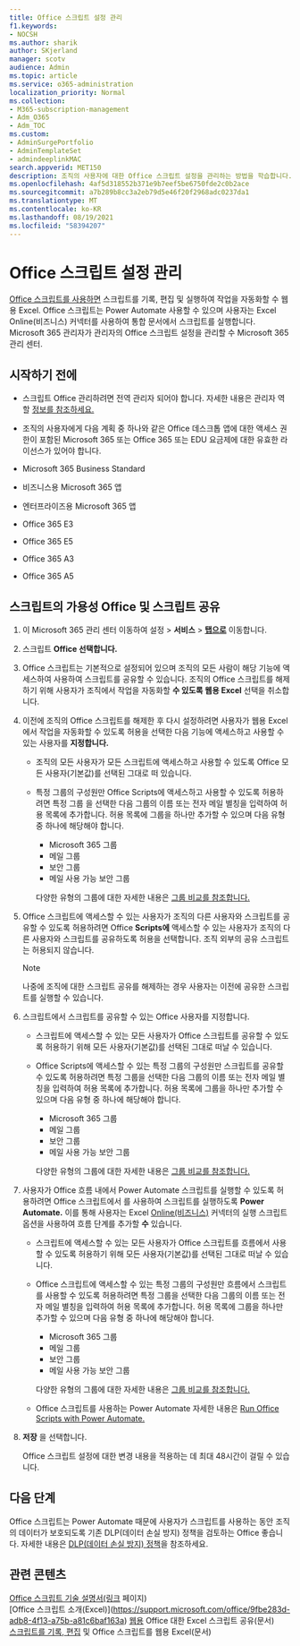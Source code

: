 ```yaml
---
title: Office 스크립트 설정 관리
f1.keywords:
- NOCSH
ms.author: sharik
author: SKjerland
manager: scotv
audience: Admin
ms.topic: article
ms.service: o365-administration
localization_priority: Normal
ms.collection:
- M365-subscription-management
- Adm_O365
- Adm_TOC
ms.custom:
- AdminSurgePortfolio
- AdminTemplateSet
- admindeeplinkMAC
search.appverid: MET150
description: 조직의 사용자에 대한 Office 스크립트 설정을 관리하는 방법을 학습합니다.
ms.openlocfilehash: 4af5d318552b371e9b7eef5be6750fde2c0b2ace
ms.sourcegitcommit: a7b289b8cc3a2eb79d5e46f20f2968adc0237da1
ms.translationtype: MT
ms.contentlocale: ko-KR
ms.lasthandoff: 08/19/2021
ms.locfileid: "58394207"
---
```

# <a name="manage-office-scripts-settings"></a>Office 스크립트 설정 관리

[Office 스크립트를 사용하면](/office/dev/scripts) 스크립트를 기록, 편집 및 실행하여 작업을 자동화할 수 웹용 Excel. Office 스크립트는 Power Automate 사용할 수 있으며 사용자는 Excel Online(비즈니스) 커넥터를 사용하여 통합 문서에서 스크립트를 실행합니다. Microsoft 365 관리자가 관리자의 Office 스크립트 설정을 관리할 수 Microsoft 365 관리 센터.

## <a name="before-you-begin"></a>시작하기 전에

- 스크립트 Office 관리하려면 전역 관리자 되어야 합니다. 자세한 내용은 관리자 역할 [정보를 참조하세요.](../add-users/about-admin-roles.md)

- 조직의 사용자에게 다음 계획 중 하나와 같은 Office 데스크톱 앱에 대한 액세스 권한이 포함된 Microsoft 365 또는 Office 365 또는 EDU 요금제에 대한 유효한 라이선스가 있어야 합니다.

- Microsoft 365 Business Standard
- 비즈니스용 Microsoft 365 앱
- 엔터프라이즈용 Microsoft 365 앱
- Office 365 E3
- Office 365 E5
- Office 365 A3
- Office 365 A5

## <a name="manage-availability-of-office-scripts-and-sharing-of-scripts"></a>스크립트의 가용성 Office 및 스크립트 공유

1. 이 Microsoft 365 관리 센터 이동하여 설정  \> **서비스** \> **[탭으로](https://go.microsoft.com/fwlink/p/?linkid=2053743)** 이동합니다.

2. 스크립트 **Office 선택합니다.**

3. Office 스크립트는 기본적으로 설정되어 있으며 조직의 모든 사람이 해당 기능에 액세스하여 사용하여 스크립트를 공유할 수 있습니다. 조직의 Office 스크립트를 해제하기 위해 사용자가 조직에서 작업을 자동화할 **수 있도록 웹용 Excel** 선택을 취소합니다.

4. 이전에 조직의 Office 스크립트를 해제한 후 다시 설정하려면 사용자가 웹용 Excel 에서 작업을 자동화할 수 있도록 허용을 선택한 다음 기능에 액세스하고 사용할 수 있는 사용자를 **지정합니다.**

    - 조직의 모든 사용자가 모든 스크립트에 액세스하고 사용할 수 있도록  Office 모든 사용자(기본값)를 선택된 그대로 떠 있습니다.

    - 특정 그룹의 구성원만 Office Scripts에 액세스하고 사용할 수 있도록 허용하려면 특정 그룹 을 선택한 다음 그룹의 이름 또는 전자 메일 별칭을 입력하여 허용 목록에 추가합니다. 허용 목록에 그룹을 하나만 추가할 수 있으며 다음 유형 중 하나에 해당해야 합니다.
        - Microsoft 365 그룹
        - 메일 그룹
        - 보안 그룹
        - 메일 사용 가능 보안 그룹

        다양한 유형의 그룹에 대한 자세한 내용은 [그룹 비교를 참조합니다.](../create-groups/compare-groups.md)

5. Office 스크립트에 액세스할 수 있는 사용자가 조직의 다른 사용자와 스크립트를 공유할 수 있도록 허용하려면 Office **Scripts에** 액세스할 수 있는 사용자가 조직의 다른 사용자와 스크립트를 공유하도록 허용을 선택합니다. 조직 외부의 공유 스크립트는 허용되지 않습니다.

    > [!NOTE]
    > 나중에 조직에 대한 스크립트 공유를 해제하는 경우 사용자는 이전에 공유한 스크립트를 실행할 수 있습니다.

6. 스크립트에서 스크립트를 공유할 수 있는 Office 사용자를 지정합니다.

    - 스크립트에 액세스할 수 있는 모든 사용자가 Office 스크립트를 공유할  수 있도록 허용하기 위해 모든 사용자(기본값)를 선택된 그대로 떠날 수 있습니다.

    - Office Scripts에 액세스할 수 있는 특정 그룹의 구성원만 스크립트를 공유할 수 있도록 허용하려면 특정 그룹을 선택한 다음 그룹의 이름 또는 전자 메일 별칭을 입력하여 허용 목록에 추가합니다. 허용 목록에 그룹을 하나만 추가할 수 있으며 다음 유형 중 하나에 해당해야 합니다.
        - Microsoft 365 그룹
        - 메일 그룹
        - 보안 그룹
        - 메일 사용 가능 보안 그룹

        다양한 유형의 그룹에 대한 자세한 내용은 [그룹 비교를 참조합니다.](../create-groups/compare-groups.md)

7. 사용자가 Office 흐름 내에서 Power Automate 스크립트를 실행할 수 있도록 허용하려면 Office 스크립트에서 를 사용하여 스크립트를 실행하도록 **Power Automate.** 이를 통해 사용자는 Excel [Online(비즈니스)](/connectors/excelonlinebusiness) 커넥터의 실행 스크립트 옵션을 사용하여 흐름 단계를 추가할 **수** 있습니다.

    - 스크립트에 액세스할 수 있는 모든 사용자가 Office 스크립트를 흐름에서 사용할  수 있도록 허용하기 위해 모든 사용자(기본값)를 선택된 그대로 떠날 수 있습니다.

    - Office 스크립트에 액세스할 수 있는 특정 그룹의 구성원만 흐름에서 스크립트를 사용할 수 있도록 허용하려면 특정 그룹을 선택한 다음 그룹의 이름 또는 전자 메일 별칭을 입력하여 허용 목록에 추가합니다. 허용 목록에 그룹을 하나만 추가할 수 있으며 다음 유형 중 하나에 해당해야 합니다.
        - Microsoft 365 그룹
        - 메일 그룹
        - 보안 그룹
        - 메일 사용 가능 보안 그룹

        다양한 유형의 그룹에 대한 자세한 내용은 [그룹 비교를 참조합니다.](../create-groups/compare-groups.md)

    - Office 스크립트를 사용하는 Power Automate 자세한 내용은 [Run Office Scripts with Power Automate.](/office/dev/scripts/develop/power-automate-integration)

8. **저장** 을 선택합니다.

    Office 스크립트 설정에 대한 변경 내용을 적용하는 데 최대 48시간이 걸릴 수 있습니다.

## <a name="next-steps"></a>다음 단계

Office 스크립트는 Power Automate 때문에 사용자가 스크립트를 사용하는 동안 조직의 데이터가 보호되도록 기존 DLP(데이터 손실 방지) 정책을 검토하는 Office 좋습니다. 자세한 내용은 [DLP(데이터 손실 방지) 정책](/power-automate/prevent-data-loss)을 참조하세요.

## <a name="related-content"></a>관련 콘텐츠

[Office 스크립트 기술 설명서(링크](/office/dev/scripts/) 페이지)\
[Office 스크립트 소개(Excel)\](https://support.microsoft.com/office/9fbe283d-adb8-4f13-a75b-a81c6baf163a)
[웹용](https://support.microsoft.com/office/226eddbc-3a44-4540-acfe-fccda3d1122b) Office 대한 Excel 스크립트 공유(문서)\
[스크립트를 기록, 편집](/office/dev/scripts/tutorials/excel-tutorial) 및 Office 스크립트를 웹용 Excel(문서)
